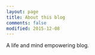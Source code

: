 ```yaml
---
layout: page
title: About this blog
comments: false
modified: 2015-12-08
---
```


A life and mind empowering blog.